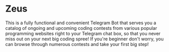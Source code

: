 # Zeus
This is a fully functional and convenient Telegram Bot that serves you a catalog of ongoing and upcoming coding contests from various popular programming websites right to your Telegram chat box, so that you never miss out on your next big coding spree! If you're beginner don't worry, you can browse through numerous contests and take your first big step!